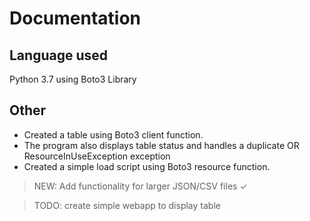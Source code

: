 # Documentation

## Language used
Python 3.7 using Boto3 Library

## Other
+ Created a table using Boto3 client function.
+ The program also displays table status and handles a duplicate OR ResourceInUseException exception
+ Created a simple load script using Boto3 resource function.

> NEW: Add functionality for larger JSON/CSV files ✓ 

> TODO: create simple webapp to display table
